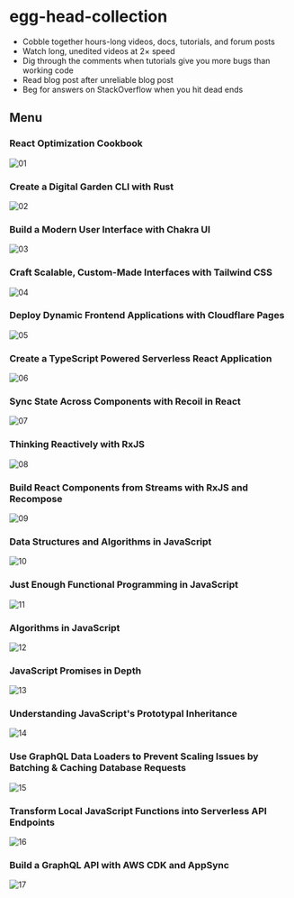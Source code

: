 # egg-head-collection

- Cobble together hours-long videos, docs, tutorials, and forum posts
- Watch long, unedited videos at 2× speed
- Dig through the comments when tutorials give you more bugs than working code
- Read blog post after unreliable blog post
- Beg for answers on StackOverflow when you hit dead ends

## Menu

### React Optimization Cookbook

![01](images/react-cookbook.webp)

### Create a Digital Garden CLI with Rust

![02](images/rust-garden-cl.webp)

### Build a Modern User Interface with Chakra UI

![03](images/chakra-lv1.webp)

### Craft Scalable, Custom-Made Interfaces with Tailwind CSS

![04](images/tailwind.webp)

### Deploy Dynamic Frontend Applications with Cloudflare Pages

![05](images/Cloudfare_1000_px.webp)

### Create a TypeScript Powered Serverless React Application

![06](images/Assembly-line.webp)

### Sync State Across Components with Recoil in React

![07](images/uprunning_recoil_424_2x.webp)

### Thinking Reactively with RxJS

![08](images/EGH_ThinkingRxJs.webp)

### Build React Components from Streams with RxJS and Recompose

![09](images/EGH_RxJSStreams_1000.webp)

### Data Structures and Algorithms in JavaScript

![10](images/EGH_JSAlgorithms_Final.webp)

### Just Enough Functional Programming in JavaScript

![11](images/Functional_Programming.webp)

### Algorithms in JavaScript

![12](images/EGH_JSBasic-Algorithms_Final.webp)

### JavaScript Promises in Depth

![13](images/JSPromises_Final.webp)

### Understanding JavaScript's Prototypal Inheritance

![14](images/EGH_JSProtoInheritance.webp)

### Use GraphQL Data Loaders to Prevent Scaling Issues by Batching & Caching Database Requests

![15](images/apollo-dataloader--2x.webp)

### Transform Local JavaScript Functions into Serverless API Endpoints

![16](images/Battery-1000x1000.webp)

### Build a GraphQL API with AWS CDK and AppSync

![17](images/egh_aws-graphql_2000.webp)
